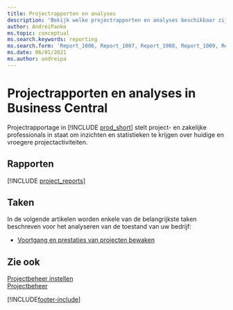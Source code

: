 ```yaml
---
title: Projectrapporten en analyses
description: 'Bekijk welke projectrapporten en analyses beschikbaar zijn in de standaardversie van Business Central, zodat u uw bedrijf kunt volgen.'
author: AndreiPanko
ms.topic: conceptual
ms.search.keywords: reporting
ms.search.form: 'Report_1006, Report_1007, Report_1008, Report_1009, Report_1010, Report_1011, Report_1012, Report_1013, Report_1014'
ms.date: 06/01/2021
ms.author: andreipa
---
```

# <a name="project-reports-and-analytics-in-business-central"></a>Projectrapporten en analyses in Business Central

Projectrapportage in [!INCLUDE [prod_short](includes/prod_short.md)] stelt project- en zakelijke professionals in staat om inzichten en statistieken te krijgen over huidige en vroegere projectactiviteiten.  

## <a name="reports"></a>Rapporten
[!INCLUDE [project_reports](includes/project-reports-include.md)]

## <a name="tasks"></a>Taken

In de volgende artikelen worden enkele van de belangrijkste taken beschreven voor het analyseren van de toestand van uw bedrijf:

* [Voortgang en prestaties van projecten bewaken](projects-how-monitor-progress-performance.md)  


## <a name="see-also"></a>Zie ook

[Projectbeheer instellen](projects-setup-projects.md)  
[Projectbeheer](projects-manage-projects.md)  

[!INCLUDE[footer-include](includes/footer-banner.md)]
